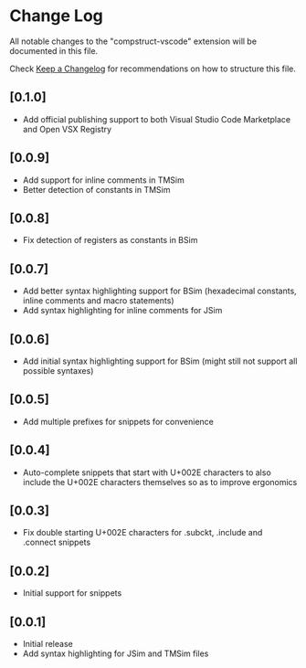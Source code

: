 # Change Log

All notable changes to the "compstruct-vscode" extension will be documented in this file.

Check [Keep a Changelog](http://keepachangelog.com/) for recommendations on how to structure this file.

## [0.1.0]

- Add official publishing support to both Visual Studio Code Marketplace and Open VSX Registry

## [0.0.9]

- Add support for inline comments in TMSim
- Better detection of constants in TMSim

## [0.0.8]

- Fix detection of registers as constants in BSim

## [0.0.7]

- Add better syntax highlighting support for BSim (hexadecimal constants, inline comments and macro statements)
- Add syntax highlighting for inline comments for JSim

## [0.0.6]

- Add initial syntax highlighting support for BSim (might still not support all possible syntaxes)

## [0.0.5]

- Add multiple prefixes for snippets for convenience

## [0.0.4]

- Auto-complete snippets that start with U+002E characters to also include the U+002E characters themselves so as to improve ergonomics

## [0.0.3]

- Fix double starting U+002E characters for .subckt, .include and .connect snippets

## [0.0.2]

- Initial support for snippets

## [0.0.1]

- Initial release
- Add syntax highlighting for JSim and TMSim files